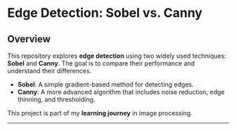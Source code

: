 #  Edge Detection: Sobel vs. Canny

## Overview
This repository explores **edge detection** using two widely used techniques: **Sobel** and **Canny**. The goal is to compare their performance and understand their differences.

- **Sobel**: A simple gradient-based method for detecting edges.
- **Canny**: A more advanced algorithm that includes noise reduction, edge thinning, and thresholding.

This project is part of my **learning journey** in image processing.

---

